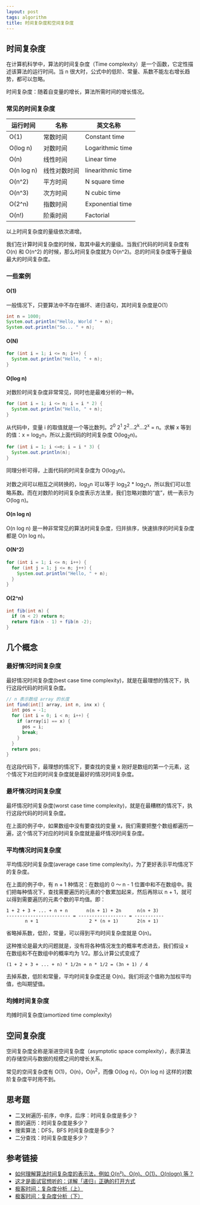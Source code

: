 ```yaml
---
layout: post
tags: algorithm
title: 时间复杂度和空间复杂度
---
```

## 时间复杂度
在计算机科学中，算法的时间复杂度（Time complexity）是一个函数，它定性描述该算法的运行时间。当 n 很大时，公式中的低阶、常量、系数不能左右增长趋势，都可以忽略。

时间复杂度：随着自变量的增长，算法所需时间的增长情况。

### 常见的时间复杂度

| 运行时间 | 名称 | 英文名称 |
| --- | --- | --- |
| O(1) | 常数时间 | Constant time |
| O(log n) | 对数时间 | Logarithmic time |
| O(n) | 线性时间 | Linear time |
| O(n log n) | 线性对数时间 | linearithmic time |
| O(n^2) | 平方时间 | N square time |
| O(n^3) | 次方时间 | N cubic time |
| O(2^n) | 指数时间 | Exponential time |
| O(n!) | 阶乘时间 | Factorial |

以上时间复杂度的量级依次递增。

我们在计算时间复杂度的时候，取其中最大的量级。当我们代码的时间复杂度有 O(n) 和 O(n^2) 的时候，那么时间复杂度就为 O(n^2)。总的时间复杂度等于量级最大的时间复杂度。

### 一些案例
#### O(1)
一般情况下，只要算法中不存在循环、递归语句，其时间复杂度是O(1）
```java
int n = 1000;
System.out.println("Hello, World " + n);
System.out.println("So... " + n);
```

#### O(N)
```java
for (int i = 1; i <= n; i++) {
  System.out.println("Hello, " + n);
}
```

#### O(log n)
对数阶时间复杂度非常常见，同时也是最难分析的一种。
```java
for (int i = 1; i <= n; i = i * 2) {
  System.out.println("Hello, " + n);
}
```
从代码中，变量 i 的取值就是一个等比数列。2<sup>0</sup> 2<sup>1</sup> 2<sup>2</sup>...2<sup>k</sup>...2<sup>x</sup> = n。求解 x 等到的值：x = log<sub>2</sub>n，所以上面代码的时间复杂度 O(log<sub>2</sub>n)。
```java
for (int i = 1; i <=n; i = i * 3) {
  System.out.println(n);
}
```
同理分析可得，上面代码的时间复杂度为 O(log<sub>3</sub>n)。

对数之间可以相互之间转换的，log<sub>3</sub>n 可以等于 log<sub>3</sub>2 * log<sub>2</sub>n，所以我们可以忽略系数。而在对数阶的时间复杂度表示方法里，我们忽略对数的“底”，统一表示为 O(log n)。

#### O(n log n)
O(n log n) 是一种非常常见的算法时间复杂度，归并排序，快速排序的时间复杂度都是 O(n log n)。

#### O(N^2)
```java
for (int i = 1; i <= n; i++) {
  for (int j = 1; j <= n; j++) {
    System.out.println("Hello, " + n);
  }
}
```

#### O(2^n)
```java
int fib(int n) {
  if (n < 2) return n;
  return fib(n - 1) + fib(n -2);
}
```

## 几个概念
### 最好情况时间复杂度
最好情况时间复杂度(best case time complexity)，就是在最理想的情况下，执行这段代码的时间复杂度。
```java
// n 表示数组 array 的长度
int find(int[] array, int n, inx x) {
  int pos = -1;
  for (int i = 0; i < n; i++) {
    if (array[i] == x) {
      pos = i;
      break;
    }
  }
  return pos;
}
```
在这段代码下，最理想的情况下，要查找的变量 x 刚好是数组的第一个元素，这个情况下对应的时间复杂度就是最好的情况时间复杂度。

### 最坏情况时间复杂度
最坏情况时间复杂度(worst case time complexity)，就是在最糟糕的情况下，执行这段代码的时间复杂度。

在上面的例子中，如果数组中没有要查找的变量 x，我们需要把整个数组都遍历一遍，这个情况下对应的时间复杂度就是最坏情况时间复杂度。

### 平均情况时间复杂度
平均情况时间复杂度(average case time complexity)，为了更好表示平均情况下的复杂度。

在上面的例子中，有 n + 1 种情况：在数组的 0 ～ n - 1 位置中和不在数组中。我们把每种情况下，查找需要遍历的元素的个数累加起来，然后再除以 n + 1，就可以得到需要遍历的元素个数的平均值。即：
```
1 + 2 + 3 + ... + n + n       n(n + 1) + 2n      n(n + 3)
------------------------ = ------------------ = -----------
       n + 1                   2 * (n + 1)       2(n + 1)
```
省略掉系数，低阶，常量，可以得到平均时间复杂度就是 O(n)。

这种推论是最大的问题就是，没有将各种情况发生的概率考虑进去，我们假设 x 在数组和不在数组中的概率均为 1/2。那么计算公式变成了
```
(1 + 2 + 3 + ... + n) * 1/2n + n * 1/2 = (3n + 1) / 4
```
去掉系数，低阶和常量，平均时间复杂度还是 O(n)。我们将这个值称为加权平均值，也叫期望值。

### 均摊时间复杂度
均摊时间复杂度(amortized time complexity)

## 空间复杂度
空间复杂度全称是渐进空间复杂度（asymptotic space complexity），表示算法的存储空间与数据的规模之间的增长关系。

常见的空间复杂度有 O(1)，O(n)，O(n<sup>2</sup>，而像 O(log n)，O(n log n) 这样的对数阶复杂度平时用不到。

## 思考题
- 二叉树遍历-前序，中序，后序：时间复杂度是多少？
- 图的遍历：时间复杂度是多少？
- 搜索算法：DFS，BFS 时间复杂度是多少？
- 二分查找：时间复杂度是多少？

## 参考链接
- [如何理解算法时间复杂度的表示法，例如 O(n²)、O(n)、O(1)、O(nlogn) 等？](https://www.zhihu.com/question/21387264)
- [这才是面试官想听的：详解「递归」正确的打开方式 ](https://mp.weixin.qq.com/s/AOze7X3R2hdaDqhCybLIrw)
- [极客时间：复杂度分析（上）](https://time.geekbang.org/column/article/40036)
- [极客时间：复杂度分析（下）](https://time.geekbang.org/column/article/40447)
